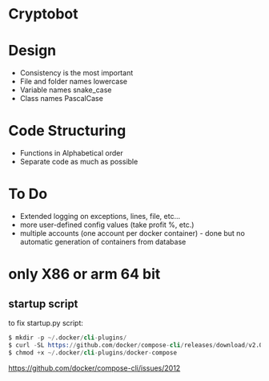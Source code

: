 # Cryptobot

# Design

- Consistency is the most important
- File and folder names lowercase
- Variable names snake_case
- Class names PascalCase

# Code Structuring

- Functions in Alphabetical order
- Separate code as much as possible

# To Do

 - Extended logging on exceptions, lines, file, etc...
 - more user-defined config values (take profit %, etc.)
 - multiple accounts (one account per docker container) - done but no automatic generation of containers from database

# only X86 or arm 64 bit

## startup script
to fix startup.py script:
```s
$ mkdir -p ~/.docker/cli-plugins/
$ curl -SL https://github.com/docker/compose-cli/releases/download/v2.0.0-rc.1/docker-compose-linux-amd64 -o ~/.docker/cli-plugins/docker-compose
$ chmod +x ~/.docker/cli-plugins/docker-compose
```
https://github.com/docker/compose-cli/issues/2012